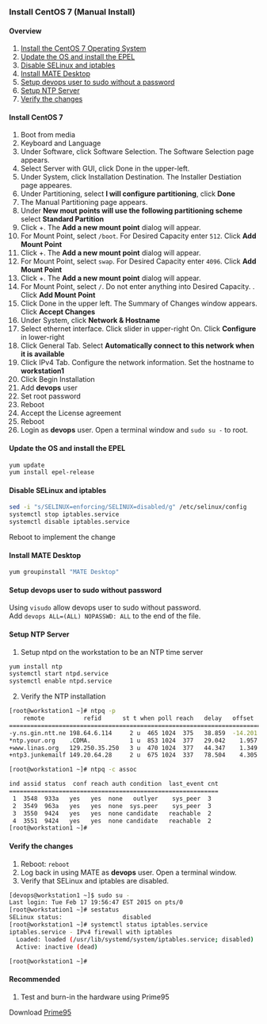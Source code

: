 
### Install CentOS 7 (Manual Install)

#### Overview

1. [Install the CentOS 7 Operating System](#install-centos-7)
2. [Update the OS and install the EPEL](#update-the-os-and-install-the-epel)
3. [Disable SELinux and iptables](#disable-selinux-and-iptables)
4. [Install MATE Desktop](#install-mate-desktop)
5. [Setup devops user to sudo without a password](#setup-devops-user-to-sudo-without-password)
6. [Setup NTP Server](#setup-ntp-server)
7. [Verify the changes](#verify-the-changes)

#### Install CentOS 7

1. Boot from media
2. Keyboard and Language 
2. Under Software, click Software Selection.  The Software Selection page appears.
3. Select Server with GUI, click Done in the upper-left.
4. Under System, click Installation Destination.  The Installer Destiation page appeares. 
5. Under Partitioning, select **I will configure partitioning**, click **Done**
6. The Manual Partitioning page appears.
7. Under **New mout points will use the following partitioning scheme** select **Standard Partition**
8. Click +.  The **Add a new mount point** dialog will appear.
9. For Mount Point, select `/boot`. For Desired Capacity enter `512`.  Click **Add Mount Point**
10. Click +. The **Add a new mount point** dialog will appear.
11. For Mount Point, select `swap`.  For Desired Capacity enter `4096`.  Click **Add Mount Point**
12. Click +. The **Add a new mount point** dialog will appear.
13. For Mount Point, select `/`.  Do not enter anything into Desired Capacity.  .  Click **Add Mount Point**
14. Click Done in the upper left.  The Summary of Changes window appears.  Click **Accept Changes**
15. Under System, click **Network & Hostname**
16. Select ethernet interface.  Click slider in upper-right On.  Click **Configure** in lower-right
17. Click General Tab.  Select **Automatically connect to this network when it is available**
18. Click IPv4 Tab.  Configure the network information.  Set the hostname to **workstation1**
19. Click Begin Installation
20. Add **devops** user
21. Set root password
22. Reboot
23. Accept the License agreement
24. Reboot 
25. Login as **devops** user.  Open a terminal window and `sudo su -` to root.

#### Update the OS and install the EPEL 

 ```bash
yum update
yum install epel-release
```

#### Disable SELinux and iptables

 ```bash
sed -i "s/SELINUX=enforcing/SELINUX=disabled/g" /etc/selinux/config
systemctl stop iptables.service
systemctl disable iptables.service
```   

Reboot to implement the change

#### Install MATE Desktop

 ```bash
yum groupinstall "MATE Desktop"
```

#### Setup devops user to sudo without password

Using `visudo` allow devops user to sudo without password.  
Add `devops ALL=(ALL) NOPASSWD: ALL` to the end of the file.

#### Setup NTP Server

1. Setup ntpd on the workstation to be an NTP time server

 ```bash
yum install ntp
systemctl start ntpd.service
systemctl enable ntpd.service
```

2. Verify the NTP installation

 ```bash
[root@workstation1 ~]# ntpq -p
     remote           refid      st t when poll reach   delay   offset  jitter
==============================================================================
-y.ns.gin.ntt.ne 198.64.6.114     2 u  465 1024  375   38.859  -14.201   8.438
*ntp.your.org    .CDMA.           1 u  853 1024  377   29.042    1.957   4.626
+www.linas.org   129.250.35.250   3 u  470 1024  377   44.347    1.349   5.194
+ntp3.junkemailf 149.20.64.28     2 u  675 1024  337   78.504    4.305   3.001

[root@workstation1 ~]# ntpq -c assoc

ind assid status  conf reach auth condition  last_event cnt
===========================================================
  1  3548  933a   yes   yes  none   outlyer    sys_peer  3
  2  3549  963a   yes   yes  none  sys.peer    sys_peer  3
  3  3550  9424   yes   yes  none candidate   reachable  2
  4  3551  9424   yes   yes  none candidate   reachable  2
[root@workstation1 ~]# 
```

#### Verify the changes

1. Reboot: `reboot`
2. Log back in using MATE as **devops** user. Open a terminal window.
2. Verify that SELinux and iptables are disabled.

 ```bash
[devops@workstation1 ~]$ sudo su -
Last login: Tue Feb 17 19:56:47 EST 2015 on pts/0
[root@workstation1 ~]# sestatus
SELinux status:                 disabled
[root@workstation1 ~]# systemctl status iptables.service
iptables.service - IPv4 firewall with iptables
   Loaded: loaded (/usr/lib/systemd/system/iptables.service; disabled)
   Active: inactive (dead)

[root@workstation1 ~]# 
```

#### Recommended 

1. Test and burn-in the hardware using Prime95

Download [Prime95](http://www.mersenne.org/ftp_root/gimps/p95v285.linux64.tar.gz)

